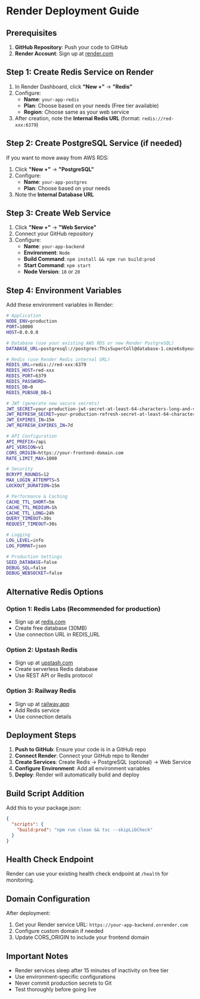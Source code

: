 # Render Deployment Guide

## Prerequisites

1. **GitHub Repository**: Push your code to GitHub
2. **Render Account**: Sign up at [render.com](https://render.com)

## Step 1: Create Redis Service on Render

1. In Render Dashboard, click **"New +"** → **"Redis"**
2. Configure:
   - **Name**: `your-app-redis`
   - **Plan**: Choose based on your needs (Free tier available)
   - **Region**: Choose same as your web service
3. After creation, note the **Internal Redis URL** (format: `redis://red-xxx:6379`)

## Step 2: Create PostgreSQL Service (if needed)

If you want to move away from AWS RDS:
1. Click **"New +"** → **"PostgreSQL"**
2. Configure:
   - **Name**: `your-app-postgres`
   - **Plan**: Choose based on your needs
3. Note the **Internal Database URL**

## Step 3: Create Web Service

1. Click **"New +"** → **"Web Service"**
2. Connect your GitHub repository
3. Configure:
   - **Name**: `your-app-backend`
   - **Environment**: `Node`
   - **Build Command**: `npm install && npm run build:prod`
   - **Start Command**: `npm start`
   - **Node Version**: `18` or `20`

## Step 4: Environment Variables

Add these environment variables in Render:

```bash
# Application
NODE_ENV=production
PORT=10000
HOST=0.0.0.0

# Database (use your existing AWS RDS or new Render PostgreSQL)
DATABASE_URL=postgresql://postgres:ThisSuperColl@database-1.cmze6s8yeur2.us-east-1.rds.amazonaws.com:5432/postgres

# Redis (use Render Redis internal URL)
REDIS_URL=redis://red-xxx:6379
REDIS_HOST=red-xxx
REDIS_PORT=6379
REDIS_PASSWORD=
REDIS_DB=0
REDIS_PUBSUB_DB=1

# JWT (generate new secure secrets)
JWT_SECRET=your-production-jwt-secret-at-least-64-characters-long-and-very-secure
JWT_REFRESH_SECRET=your-production-refresh-secret-at-least-64-characters-long-and-very-secure
JWT_EXPIRES_IN=15m
JWT_REFRESH_EXPIRES_IN=7d

# API Configuration
API_PREFIX=/api
API_VERSION=v1
CORS_ORIGIN=https://your-frontend-domain.com
RATE_LIMIT_MAX=1000

# Security
BCRYPT_ROUNDS=12
MAX_LOGIN_ATTEMPTS=5
LOCKOUT_DURATION=15m

# Performance & Caching
CACHE_TTL_SHORT=5m
CACHE_TTL_MEDIUM=1h
CACHE_TTL_LONG=24h
QUERY_TIMEOUT=30s
REQUEST_TIMEOUT=30s

# Logging
LOG_LEVEL=info
LOG_FORMAT=json

# Production Settings
SEED_DATABASE=false
DEBUG_SQL=false
DEBUG_WEBSOCKET=false
```

## Alternative Redis Options

### Option 1: Redis Labs (Recommended for production)
- Sign up at [redis.com](https://redis.com)
- Create free database (30MB)
- Use connection URL in REDIS_URL

### Option 2: Upstash Redis
- Sign up at [upstash.com](https://upstash.com)
- Create serverless Redis database
- Use REST API or Redis protocol

### Option 3: Railway Redis
- Sign up at [railway.app](https://railway.app)
- Add Redis service
- Use connection details

## Deployment Steps

1. **Push to GitHub**: Ensure your code is in a GitHub repo
2. **Connect Render**: Connect your GitHub repo to Render
3. **Create Services**: Create Redis → PostgreSQL (optional) → Web Service
4. **Configure Environment**: Add all environment variables
5. **Deploy**: Render will automatically build and deploy

## Build Script Addition

Add this to your package.json:

```json
{
  "scripts": {
    "build:prod": "npm run clean && tsc --skipLibCheck"
  }
}
```

## Health Check Endpoint

Render can use your existing health check endpoint at `/health` for monitoring.

## Domain Configuration

After deployment:
1. Get your Render service URL: `https://your-app-backend.onrender.com`
2. Configure custom domain if needed
3. Update CORS_ORIGIN to include your frontend domain

## Important Notes

- Render services sleep after 15 minutes of inactivity on free tier
- Use environment-specific configurations
- Never commit production secrets to Git
- Test thoroughly before going live